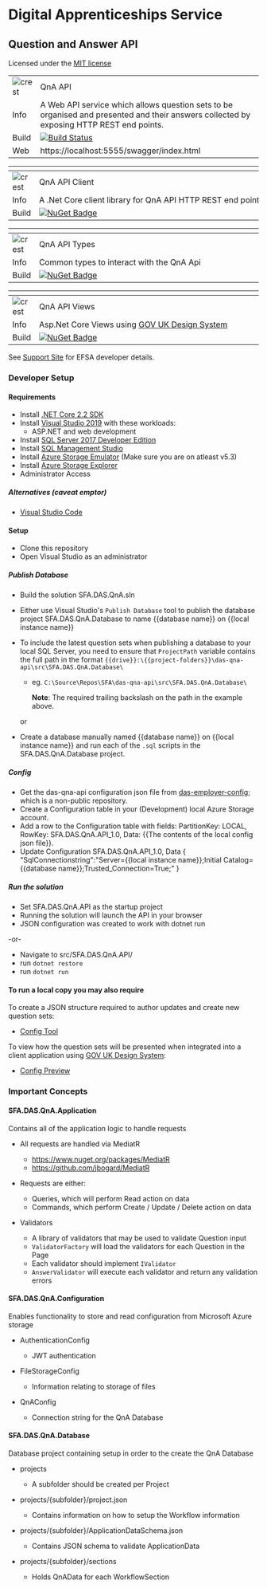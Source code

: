 # Digital Apprenticeships Service

##  Question and Answer API
Licensed under the [MIT license](https://github.com/SkillsFundingAgency/das-qna-api/blob/master/LICENSE)

|               |               |
| ------------- | ------------- |
|![crest](https://assets.publishing.service.gov.uk/government/assets/crests/org_crest_27px-916806dcf065e7273830577de490d5c7c42f36ddec83e907efe62086785f24fb.png)|QnA API|
| Info | A Web API service which allows question sets to be organised and presented and their answers collected by exposing HTTP REST end points.  |
| Build | [![Build Status](https://sfa-gov-uk.visualstudio.com/Digital%20Apprenticeship%20Service/_apis/build/status/Endpoint%20Assessment%20Organisation/das-qna-api?branchName=master)](https://sfa-gov-uk.visualstudio.com/Digital%20Apprenticeship%20Service/_build/latest?definitionId=1654&branchName=master) |
| Web  | https://localhost:5555/swagger/index.html  |

|               | <div style="width:500px"></div>              |
| ------------- | ------------- |
|![crest](https://assets.publishing.service.gov.uk/government/assets/crests/org_crest_27px-916806dcf065e7273830577de490d5c7c42f36ddec83e907efe62086785f24fb.png)| QnA API Client |
| Info  | A .Net Core client library for QnA API HTTP REST end points |
| Build  | [![NuGet Badge](https://buildstats.info/nuget/SFA.DAS.QnA.Api.Client)](https://www.nuget.org/packages/SFA.DAS.QnA.Api.Client)  |

|               | <div style="width:500px"></div>              |
| ------------- | ------------- |
|![crest](https://assets.publishing.service.gov.uk/government/assets/crests/org_crest_27px-916806dcf065e7273830577de490d5c7c42f36ddec83e907efe62086785f24fb.png)| QnA API Types |
| Info  | Common types to interact with the QnA Api  |
| Build  | [![NuGet Badge](https://buildstats.info/nuget/SFA.DAS.QnA.Api.Types)](https://www.nuget.org/packages/SFA.DAS.QnA.Api.Types)  |

|               | <div style="width:500px"></div>              |
| ------------- | ------------- |
|![crest](https://assets.publishing.service.gov.uk/government/assets/crests/org_crest_27px-916806dcf065e7273830577de490d5c7c42f36ddec83e907efe62086785f24fb.png)| QnA API Views |
| Info  | Asp.Net Core Views using [GOV UK Design System](https://design-system.service.gov.uk/get-started/)  |
| Build  | [![NuGet Badge](https://buildstats.info/nuget/SFA.DAS.QnA.Api.Views)](https://www.nuget.org/packages/SFA.DAS.QnA.Api.Views)  |


See [Support Site](https://skillsfundingagency.atlassian.net/wiki/spaces/NDL/pages/1686274228/QnA+API+-+Developer+Overview) for EFSA developer details.

### Developer Setup

#### Requirements
- Install [.NET Core 2.2 SDK](https://www.microsoft.com/net/download)
- Install [Visual Studio 2019](https://www.visualstudio.com/downloads/) with these workloads:
    - ASP.NET and web development
- Install [SQL Server 2017 Developer Edition](https://go.microsoft.com/fwlink/?linkid=853016)
- Install [SQL Management Studio](https://docs.microsoft.com/en-us/sql/ssms/download-sql-server-management-studio-ssms)
- Install [Azure Storage Emulator](https://go.microsoft.com/fwlink/?linkid=717179&clcid=0x409) (Make sure you are on atleast v5.3)
- Install [Azure Storage Explorer](http://storageexplorer.com/) 
- Administrator Access

##### Alternatives (caveat emptor)

- [Visual Studio Code](https://code.visualstudio.com/download)

#### Setup

- Clone this repository
- Open Visual Studio as an administrator

##### Publish Database

- Build the solution SFA.DAS.QnA.sln
- Either use Visual Studio's `Publish Database` tool to publish the database project SFA.DAS.QnA.Database to name {{database name}} on {{local instance name}}
- To include the latest question sets when publishing a database to your local SQL Server, you need to ensure that `ProjectPath` variable contains the full path in the format  `{{drive}}:\{{project-folders}}\das-qna-api\src\SFA.DAS.QnA.Database\` 
  - eg. `C:\Source\Repos\SFA\das-qna-api\src\SFA.DAS.QnA.Database\`

    **Note**: The required trailing backslash on the path in the example above.

  or

- Create a database manually named {{database name}} on {{local instance name}} and run each of the `.sql` scripts in the SFA.DAS.QnA.Database project.

##### Config

- Get the das-qna-api configuration json file from [das-employer-config](https://github.com/SkillsFundingAgency/das-employer-config/blob/master/das-qna-api/SFA.DAS.QnA.Api.json); which is a non-public repository.
- Create a Configuration table in your (Development) local Azure Storage account.
- Add a row to the Configuration table with fields: PartitionKey: LOCAL, RowKey: SFA.DAS.QnA.API_1.0, Data: {{The contents of the local config json file}}.
- Update Configuration SFA.DAS.QnA.API_1.0, Data { "SqlConnectionstring":"Server={{local instance name}};Initial Catalog={{database name}};Trusted_Connection=True;" }

##### Run the solution

- Set SFA.DAS.QnA.API as the startup project
- Running the solution will launch the API in your browser
- JSON configuration was created to work with dotnet run

-or-

- Navigate to src/SFA.DAS.QnA.API/
- run `dotnet restore`
- run `dotnet run`
	
#### To run a local copy you may also require 
To create a JSON structure required to author updates and create new question sets:
- [Config Tool](https://github.com/SkillsFundingAgency/das-qna-config)

To view how the question sets will be presented when integrated into a client application using [GOV UK Design System](https://design-system.service.gov.uk/get-started/):
- [Config Preview](https://github.com/SkillsFundingAgency/das-qna-config-preview)

### Important Concepts

#### SFA.DAS.QnA.Application
Contains all of the application logic to handle requests

- All requests are handled via MediatR
	- https://www.nuget.org/packages/MediatR
	- https://github.com/jbogard/MediatR

- Requests are either:
	- Queries, which will perform Read action on data
	- Commands, which perform Create / Update / Delete action on data
	
- Validators
	- A library of validators that may be used to validate Question input
	- `ValidatorFactory` will load the validators for each Question in the Page
	- Each validator should implement `IValidator`
	- `AnswerValidator` will execute each validator and return any validation errors

#### SFA.DAS.QnA.Configuration
Enables functionality to store and read configuration from Microsoft Azure storage

- AuthenticationConfig
	- JWT authentication
	
- FileStorageConfig
	- Information relating to storage of files
	
- QnAConfig
	- Connection string for the QnA Database

#### SFA.DAS.QnA.Database
Database project containing setup in order to the create the QnA Database

- projects
	- A subfolder should be created per Project
	
- projects/{subfolder}/project.json
	- Contains information on how to setup the Workflow information
	
- projects/{subfolder}/ApplicationDataSchema.json
	- Contains JSON schema to validate ApplicationData
	
- projects/{subfolder}/sections
	- Holds QnAData for each WorkflowSection
